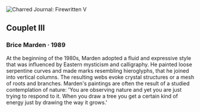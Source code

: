 <div class="artwork-of-the-day">
  <div class="container">
    <div class="img-wrapper">
      <img
        src="https://uploads0.wikiart.org/images/brice-marden/couplet-iii-1989.jpg!Large.jpg"
        alt="Charred Journal: Firewritten V" />
    </div>
    <div class="artwork-detail">
      <div class="artwork-origin"> 
        <h2 class="artwork-name">Couplet III</h2>
        <h3 class="artist">
          Brice Marden
                    ·  1989
        </h3>
      </div>
      <p class="description">
        <span class="artwork-description-text ng-binding" ng-bind-html="viewModel.ArtworkOfTheDay.Description | unsafe">At the beginning of the 1980s, Marden adopted a fluid and expressive style that was influenced by Eastern mysticism and calligraphy. He painted loose serpentine curves and made marks resembling hieroglyphs, that he joined into vertical columns. The resulting webs evoke crystal structures or a mesh of roots and branches. Marden's paintings are often the result of a studied contemplation of nature: 'You are observing nature and yet you are just trying to respond to it. When you draw a tree you get a certain kind of energy just by drawing the way it grows.'</span>
                        <div class="text-shadow-container" ng-show="showShadow" style=""></div>
      </p>
    </div>
  </div>

</div>
